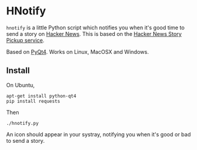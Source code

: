 # HNotify

``hnotify`` is a little Python script which notifies you when it's good time to send a story on [Hacker News](http://news.ycombinator.com/). This is based on the [Hacker News Story Pickup service](http://hnpickup.appspot.com/).

Based on [PyQt4](http://wiki.python.org/moin/PyQt4). Works on Linux, MacOSX and Windows.

## Install

On Ubuntu,

    apt-get install python-qt4
    pip install requests

Then

    ./hnotify.py

An icon should appear in your systray, notifying you when it's good or bad to send a story.
